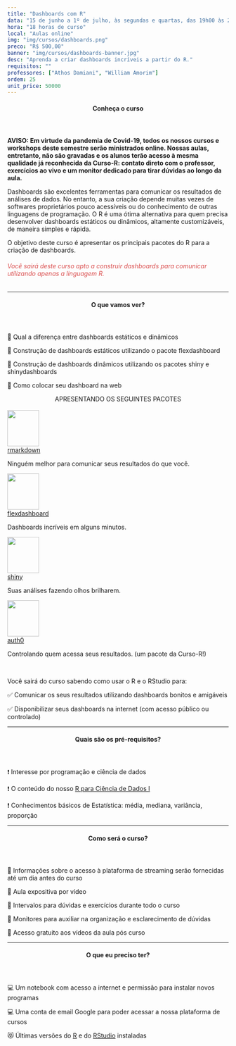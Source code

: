 ```yaml
---
title: "Dashboards com R"
data: "15 de junho a 1º de julho, às segundas e quartas, das 19h00 às 22h00"
hora: "18 horas de curso"
local: "Aulas online"
img: "img/cursos/dashboards.png"
preco: "R$ 500,00"
banner: "img/cursos/dashboards-banner.jpg"
desc: "Aprenda a criar dashboards incríveis a partir do R."
requisitos: ""
professores: ["Athos Damiani", "William Amorim"]
ordem: 25
unit_price: 50000
---
```


<header class="section-header">
  <h4>Conheça o curso</h4>
</header>

<b>AVISO: Em virtude da pandemia de Covid-19, todos os nossos cursos e workshops deste semestre serão ministrados online. Nossas aulas, entretanto, não são gravadas e os alunos terão acesso à mesma qualidade já reconhecida da Curso-R: contato direto com o professor, exercícios ao vivo e um monitor dedicado para tirar dúvidas ao longo da aula.</b>

Dashboards são excelentes ferramentas para comunicar os resultados de análises de dados. No entanto, a sua criação depende muitas vezes de softwares proprietários pouco acessíveis ou do conhecimento de outras linguagens de programação. O R é uma ótima alternativa para quem precisa desenvolver dashboards estáticos ou dinâmicos, altamente customizáveis, de maneira simples e rápida.

O objetivo deste curso é apresentar os principais pacotes do R para a criação de dashboards. 

<h6 style = "color: #da4d4d">Você sairá deste curso apto a construir dashboards para comunicar utilizando apenas a linguagem R.</h6>

<hr>

<header class="section-header">
  <h4>O que vamos ver?</h4>
</header>

<p>&#128204; Qual a diferença entre dashboards estáticos e dinâmicos</p>
<p>&#128204; Construção de dashboards estáticos utilizando o pacote flexdashboard</p>
<p>&#128204; Construção de dashboards dinâmicos utilizando os pacotes shiny e shinydashboards</p>
<p>&#128204; Como colocar seu dashboard na web</p>

<center>
APRESENTANDO OS SEGUINTES PACOTES
</center>

<div class="row justify-content-center">
<br>
<div class="tooltip-wrap">
   <a href = "https://rmarkdown.rstudio.com/" target = "_blank">
      <img src = "/img/cursos/hex/rmarkdown.png" width = "72px" height = "82px">
   </a>
  <div class="tooltip-content">
    <a href = "https://rmarkdown.rstudio.com/" target = "_blank">rmarkdown</a>
    <p>Ninguém melhor para comunicar seus resultados do que você.</p>
  </div> 
</div>
<div class="tooltip-wrap">
   <a href = "https://rmarkdown.rstudio.com/flexdashboard/" target = "_blank">
      <img src = "/img/cursos/hex/flexdashboard.png" width = "72px" height = "82px">
   </a>
  <div class="tooltip-content">
    <a href = "https://rmarkdown.rstudio.com/flexdashboard/" target = "_blank">flexdashboard</a>
    <p>Dashboards incríveis em alguns minutos.</p>
  </div> 
</div>
<div class="tooltip-wrap">
   <a href = "https://shiny.rstudio.com/" target = "_blank">
      <img src = "/img/cursos/hex/shiny.png" width = "72px" height = "82px">
   </a>
  <div class="tooltip-content">
    <a href = "https://shiny.rstudio.com/" target = "_blank">shiny</a>
    <p>Suas análises fazendo olhos brilharem.</p>
  </div> 
</div>
<div class="tooltip-wrap">
   <a href = "https://github.com/curso-r/auth0" target = "_blank">
      <img src = "/img/cursos/hex/auth0.png" width = "72px" height = "82px">
   </a>
  <div class="tooltip-content">
    <a href = "https://github.com/curso-r/auth0" target = "_blank">auth0</a>
    <p>Controlando quem acessa seus resultados. (um pacote da Curso-R!)</p>
  </div> 
</div>
</div>

<br>

Você sairá do curso sabendo como usar o R e o RStudio para:

&#9989; Comunicar os seus resultados utilizando dashboards bonitos e amigáveis

&#9989; Disponibilizar seus dashboards na internet (com acesso público ou controlado)


<hr>

<header class="section-header">
  <h4>Quais são os pré-requisitos?</h4>
</header>

&#10071; Interesse por programação e ciência de dados

&#10071; O conteúdo do nosso [R para Ciência de Dados I](https://www.curso-r.com/cursos/r4ds-1/)

&#10071; Conhecimentos básicos de Estatística: média, mediana, variância, proporção

<hr>

<header class="section-header">
  <h4>Como será o curso?</h4>
</header>

<p>&#128313; Informações sobre o acesso à plataforma de streaming serão fornecidas até um dia antes do curso
<p>&#128313; Aula expositiva por vídeo
<p>&#128313; Intervalos para dúvidas e exercícios durante todo o curso
<p>&#128313; Monitores para auxiliar na organização e esclarecimento de dúvidas 
<p>&#128313; Acesso gratuito aos vídeos da aula pós curso

<hr>

<header class="section-header">
  <h4>O que eu preciso ter?</h4>
</header>

&#128187; Um notebook com acesso a internet e permissão para instalar novos programas

&#128187; Uma conta de email Google para poder acessar a nossa plataforma de cursos

&#128571; Últimas versões do [R](https://cran.r-project.org/) e do [RStudio](https://www.rstudio.com/products/rstudio/download/) instaladas
